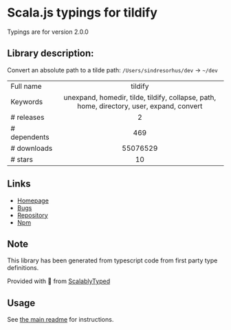 
# Scala.js typings for tildify

Typings are for version 2.0.0

## Library description:
Convert an absolute path to a tilde path: `/Users/sindresorhus/dev` → `~/dev`

|                    |                 |
| ------------------ | :-------------: |
| Full name          | tildify |
| Keywords           | unexpand, homedir, tilde, tildify, collapse, path, home, directory, user, expand, convert |
| # releases         | 2 |
| # dependents       | 469 |
| # downloads        | 55076529 |
| # stars            | 10 |

## Links
- [Homepage](https://github.com/sindresorhus/tildify#readme)
- [Bugs](https://github.com/sindresorhus/tildify/issues)
- [Repository](https://github.com/sindresorhus/tildify)
- [Npm](https://www.npmjs.com/package/tildify)
    


## Note
This library has been generated from typescript code from first party type definitions.

Provided with :purple_heart: from [ScalablyTyped](https://github.com/oyvindberg/ScalablyTyped)

## Usage
See [the main readme](../../readme.md) for instructions.


